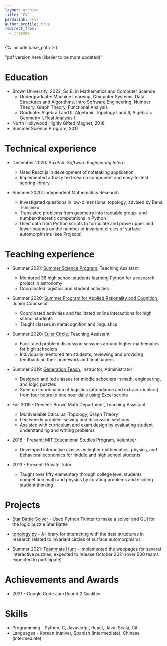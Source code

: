 ```yaml
---
layout: archive
title: "CV"
permalink: /cv/
author_profile: true
redirect_from:
  - /resume
---
```


{% include base_path %}

"pdf version here (likelier to be more updated)"

Education
======
* Brown University, 2022, Sc.B. in Mathematics and Computer Science
  * Undergraduate: Machine Learning, Computer Systems, Data Structures and Algorithms, Intro Software Engineering, Number Theory, Graph Theory, Functional Analysis
  * Graduate: Algebra I and II, Algebraic Topology I and II, Algebraic Geometry I, Real Analysis I
* North Hollywood Highly Gifted Magnet, 2018
* Summer Science Program, 2017

Technical experience
======
* December 2020: AuxPad, _Software Engineering Intern_
  * Used React.js in development of notetaking application 
  * Implemented a fuzzy text-search component and easy-to-test scoring library

* Summer 2020: Independent Mathematics Research
  * Investigated questions in low-dimensional topology, advised by Bena Tshishiku
  * Translated problems from geometry into tractable group- and number-theoretic computations in Python
  * Used data from Python scripts to formulate and prove upper and lower bounds on the number of invariant circles of surface automorphisms (see Projects)


Teaching experience
======
* Summer 2021: [Summer Science Program](https://www.summerscience.org/), Teaching Assistant
  * Mentored 36 high school students learning Python for a research project in astronomy
  * Coordinated logistics and student activities

* Summer 2020: [Summer Program for Applied Rationality and Cognition](https://www.sparc-camp.org/), Junior Counselor
  * Coordinated activities and facilitated online interactions for high school students
  * Taught classes in metacognition and linguistics

* Summer 2020: [Euler Circle](https://www.eulercircle.com/), Teaching Assistant
  * Facilitated problem discussion sessions around higher mathematics for high schoolers
  * Individually mentored ten students, reviewing and providing feedback on their homework and final papers

* Summer 2019: [Generation Teach](https://www.generationteach.org/), Instructor, Administrator
  * Designed and led classes for middle schoolers in math, engineering, and logic puzzles
  * Sped up coordination of logistics (attendance and extracurriculars) from four hours to one hour daily using Excel scripts

* Fall 2019 - Present: Brown Math Department, Teaching Assistant
  * Multivariable Calculus, Topology, Graph Theory
  * Led weekly problem-solving and discussion sections
  * Assisted with curriculum and exam design by evaluating student understanding and writing problems

* 2018 - Present: MIT Educational Studies Program, Volunteer
  * Developed interactive classes in higher mathematics, physics, and behavioral economics for middle and high school students

* 2013 - Present: Private Tutor
  * Taught over fifty elementary through college level students competition math and physics by curating problems and eliciting student thinking 


Projects
======
* [Star Battle Solver](https://github.com/dominickjoo/star) - Used Python Tkinter to make a solver and GUI for the logic puzzle Star Battle

* [topology.py](https://github.com/dominickjoo/topology) - A library for interacting with the data structures in research related to invariant circles of surface automorphisms

* Summer 2021: [Teammate Hunt](https://teammatehunt.com/) - Implemented the webpages for several interactive puzzles; expected to release October 2021 (over 500 teams expected to participate)


Achievements and Awards
======
* 2021 - Google Code Jam Round 2 Qualifier

Skills
======
* Programming - Python, C, Javascript, React, Java, Scala, Git
* Languages - Korean (native), Spanish (intermediate), Chinese (intermediate)